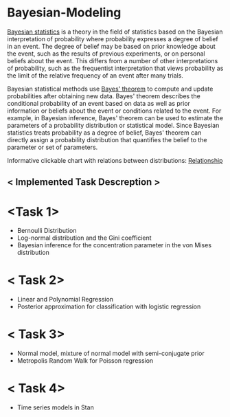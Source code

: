 # Bayesian-Modeling

[Bayesian statistics](https://en.wikipedia.org/wiki/Bayesian_statistics) is a theory in the field of statistics based on the Bayesian interpretation of probability where probability expresses a degree of belief in an event. The degree of belief may be based on prior knowledge about the event, such as the results of previous experiments, or on personal beliefs about the event. This differs from a number of other interpretations of probability, such as the frequentist interpretation that views probability as the limit of the relative frequency of an event after many trials.

Bayesian statistical methods use [Bayes' theorem](https://en.wikipedia.org/wiki/Bayes%27_theorem) to compute and update probabilities after obtaining new data. Bayes' theorem describes the conditional probability of an event based on data as well as prior information or beliefs about the event or conditions related to the event. For example, in Bayesian inference, Bayes' theorem can be used to estimate the parameters of a probability distribution or statistical model. Since Bayesian statistics treats probability as a degree of belief, Bayes' theorem can directly assign a probability distribution that quantifies the belief to the parameter or set of parameters.


Informative clickable chart with relations between distributions: [Relationship](http://www.johndcook.com/distribution_chart.html.)

## < Implemented Task Descreption >

# <Task 1>

* Bernoulli Distribution
* Log-normal distribution and the Gini coefficient
* Bayesian inference for the concentration parameter in the von Mises distribution

# < Task 2>

* Linear and Polynomial Regression
* Posterior approximation for classification with logistic regression

# < Task 3>

* Normal model, mixture of normal model with semi-conjugate prior
* Metropolis Random Walk for Poisson regression

# < Task 4>

* Time series models in Stan

